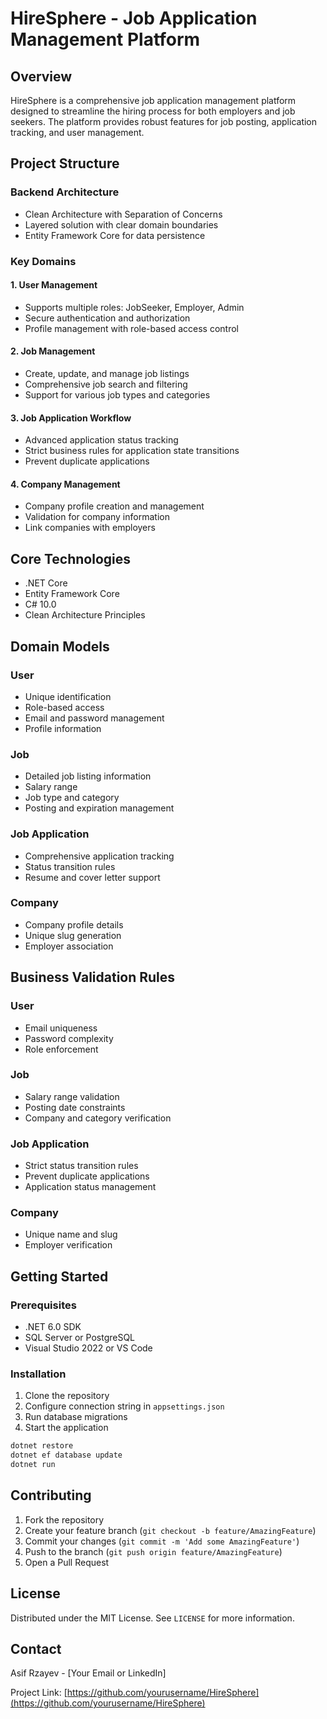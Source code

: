 # HireSphere - Job Application Management Platform

## Overview

HireSphere is a comprehensive job application management platform designed to streamline the hiring process for both employers and job seekers. The platform provides robust features for job posting, application tracking, and user management.

## Project Structure

### Backend Architecture
- Clean Architecture with Separation of Concerns
- Layered solution with clear domain boundaries
- Entity Framework Core for data persistence

### Key Domains

#### 1. User Management
- Supports multiple roles: JobSeeker, Employer, Admin
- Secure authentication and authorization
- Profile management with role-based access control

#### 2. Job Management
- Create, update, and manage job listings
- Comprehensive job search and filtering
- Support for various job types and categories

#### 3. Job Application Workflow
- Advanced application status tracking
- Strict business rules for application state transitions
- Prevent duplicate applications

#### 4. Company Management
- Company profile creation and management
- Validation for company information
- Link companies with employers

## Core Technologies

- .NET Core
- Entity Framework Core
- C# 10.0
- Clean Architecture Principles

## Domain Models

### User
- Unique identification
- Role-based access
- Email and password management
- Profile information

### Job
- Detailed job listing information
- Salary range
- Job type and category
- Posting and expiration management

### Job Application
- Comprehensive application tracking
- Status transition rules
- Resume and cover letter support

### Company
- Company profile details
- Unique slug generation
- Employer association

## Business Validation Rules

### User
- Email uniqueness
- Password complexity
- Role enforcement

### Job
- Salary range validation
- Posting date constraints
- Company and category verification

### Job Application
- Strict status transition rules
- Prevent duplicate applications
- Application status management

### Company
- Unique name and slug
- Employer verification

## Getting Started

### Prerequisites
- .NET 6.0 SDK
- SQL Server or PostgreSQL
- Visual Studio 2022 or VS Code

### Installation
1. Clone the repository
2. Configure connection string in `appsettings.json`
3. Run database migrations
4. Start the application

```bash
dotnet restore
dotnet ef database update
dotnet run
```

## Contributing

1. Fork the repository
2. Create your feature branch (`git checkout -b feature/AmazingFeature`)
3. Commit your changes (`git commit -m 'Add some AmazingFeature'`)
4. Push to the branch (`git push origin feature/AmazingFeature`)
5. Open a Pull Request

## License

Distributed under the MIT License. See `LICENSE` for more information.

## Contact

Asif Rzayev - [Your Email or LinkedIn]

Project Link: [https://github.com/yourusername/HireSphere](https://github.com/yourusername/HireSphere)
